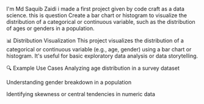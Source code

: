 I'm Md Saquib Zaidi i made a first project given by code craft as a data science. this is question 
Create a bar chart or histogram to visualize the distribution of a categorical or continuous variable, such as the distribution of ages or genders in a population.


📊 Distribution Visualization
This project visualizes the distribution of a categorical or continuous variable (e.g., age, gender) using a bar chart or histogram. It's useful for basic exploratory data analysis or data storytelling.

🔍 Example Use Cases
Analyzing age distribution in a survey dataset

Understanding gender breakdown in a population

Identifying skewness or central tendencies in numeric data
